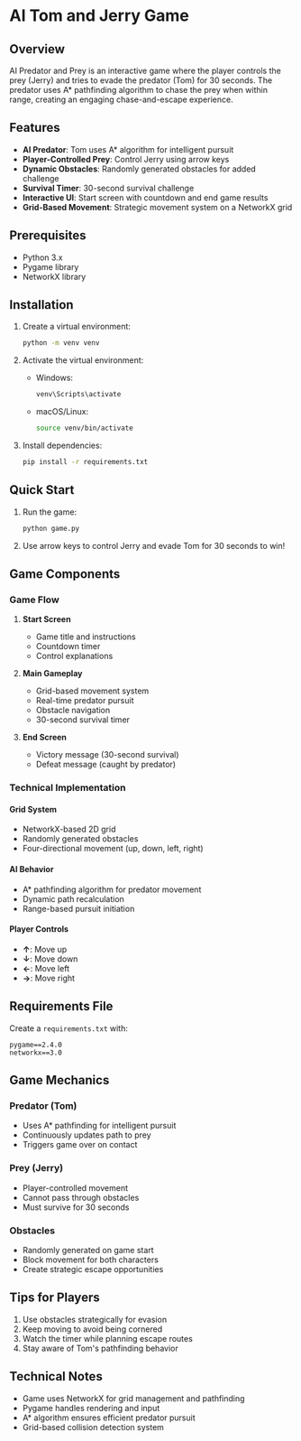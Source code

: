 # AI Tom and Jerry Game

## Overview

AI Predator and Prey is an interactive game where the player controls the prey (Jerry) and tries to evade the predator (Tom) for 30 seconds. The predator uses A* pathfinding algorithm to chase the prey when within range, creating an engaging chase-and-escape experience.

## Features

- **AI Predator**: Tom uses A* algorithm for intelligent pursuit
- **Player-Controlled Prey**: Control Jerry using arrow keys
- **Dynamic Obstacles**: Randomly generated obstacles for added challenge
- **Survival Timer**: 30-second survival challenge
- **Interactive UI**: Start screen with countdown and end game results
- **Grid-Based Movement**: Strategic movement system on a NetworkX grid

## Prerequisites

- Python 3.x
- Pygame library
- NetworkX library

## Installation

1. Create a virtual environment:
   ```bash
   python -m venv venv
   ```

2. Activate the virtual environment:
   - Windows:
     ```bash
     venv\Scripts\activate
     ```
   - macOS/Linux:
     ```bash
     source venv/bin/activate
     ```

3. Install dependencies:
   ```bash
   pip install -r requirements.txt
   ```

## Quick Start

1. Run the game:
   ```bash
   python game.py
   ```

2. Use arrow keys to control Jerry and evade Tom for 30 seconds to win!

## Game Components

### Game Flow
1. **Start Screen**
   - Game title and instructions
   - Countdown timer
   - Control explanations

2. **Main Gameplay**
   - Grid-based movement system
   - Real-time predator pursuit
   - Obstacle navigation
   - 30-second survival timer

3. **End Screen**
   - Victory message (30-second survival)
   - Defeat message (caught by predator)

### Technical Implementation

#### Grid System
- NetworkX-based 2D grid
- Randomly generated obstacles
- Four-directional movement (up, down, left, right)

#### AI Behavior
- A* pathfinding algorithm for predator movement
- Dynamic path recalculation
- Range-based pursuit initiation

#### Player Controls
- **↑**: Move up
- **↓**: Move down
- **←**: Move left
- **→**: Move right

## Requirements File

Create a `requirements.txt` with:
```
pygame==2.4.0
networkx==3.0
```

## Game Mechanics

### Predator (Tom)
- Uses A* pathfinding for intelligent pursuit
- Continuously updates path to prey
- Triggers game over on contact

### Prey (Jerry)
- Player-controlled movement
- Cannot pass through obstacles
- Must survive for 30 seconds

### Obstacles
- Randomly generated on game start
- Block movement for both characters
- Create strategic escape opportunities

## Tips for Players

1. Use obstacles strategically for evasion
2. Keep moving to avoid being cornered
3. Watch the timer while planning escape routes
4. Stay aware of Tom's pathfinding behavior

## Technical Notes

- Game uses NetworkX for grid management and pathfinding
- Pygame handles rendering and input
- A* algorithm ensures efficient predator pursuit
- Grid-based collision detection system
